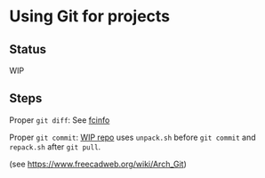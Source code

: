
# Using Git for projects 

## Status

WIP

## Steps

Proper `git diff`: See [fcinfo](https://github.com/FreeCAD/FreeCAD/blob/71088bfb946c56abc7020c30c8019007bfe0ddcf/src/Tools/fcinfo#L34-L41)

Proper `git commit`: [WIP repo](https://github.com/ceremcem/fc-asm3-test/tree/use-proper-diffs) uses `unpack.sh` before `git commit` and `repack.sh` after `git pull`.

(see https://www.freecadweb.org/wiki/Arch_Git)
